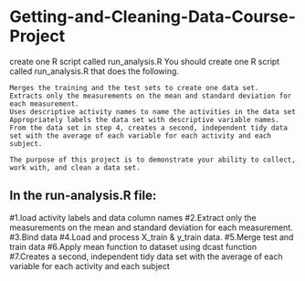 # Getting-and-Cleaning-Data-Course-Project
create one R script called run_analysis.R 
You should create one R script called run_analysis.R that does the following.

    Merges the training and the test sets to create one data set.
    Extracts only the measurements on the mean and standard deviation for each measurement.
    Uses descriptive activity names to name the activities in the data set
    Appropriately labels the data set with descriptive variable names.
    From the data set in step 4, creates a second, independent tidy data set with the average of each variable for each activity and each subject.
    
    The purpose of this project is to demonstrate your ability to collect, work with, and clean a data set.

## In the run-analysis.R file:
#1.load activity labels and data column names
#2.Extract only the measurements on the mean and standard deviation for each measurement.
#3.Bind data 
#4.Load and process X_train & y_train data.
#5.Merge test and train data
#6.Apply mean function to dataset using dcast function
#7.Creates a second, independent tidy data set with the average of each variable for each activity and each subject
